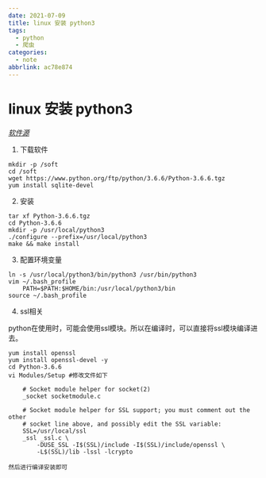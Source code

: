 ```yaml
---
date: 2021-07-09
title: linux 安装 python3
tags:
  - python
  - 爬虫
categories:
  - note
abbrlink: ac78e874
---
```


# linux 安装 python3

*[软件源](https://www.python.org/ftp/python)*

1. 下载软件
```shell
mkdir -p /soft 
cd /soft 
wget https://www.python.org/ftp/python/3.6.6/Python-3.6.6.tgz
yum install sqlite-devel
```
2. 安装
```shell
tar xf Python-3.6.6.tgz
cd Python-3.6.6
mkdir -p /usr/local/python3
./configure --prefix=/usr/local/python3
make && make install
```
3. 配置环境变量
```shell
ln -s /usr/local/python3/bin/python3 /usr/bin/python3
vim ~/.bash_profile
	PATH=$PATH:$HOME/bin:/usr/local/python3/bin
source ~/.bash_profile
```
<!--more-->
4. ssl相关

python在使用时，可能会使用ssl模块。所以在编译时，可以直接将ssl模块编译进去。

``` shell 
yum install openssl
yum install openssl-devel -y
cd Python-3.6.6
vi Modules/Setup #修改文件如下

	# Socket module helper for socket(2)
	_socket socketmodule.c

	# Socket module helper for SSL support; you must comment out the other
	# socket line above, and possibly edit the SSL variable:
	SSL=/usr/local/ssl
	_ssl _ssl.c \
        -DUSE_SSL -I$(SSL)/include -I$(SSL)/include/openssl \
        -L$(SSL)/lib -lssl -lcrypto

然后进行编译安装即可
```

